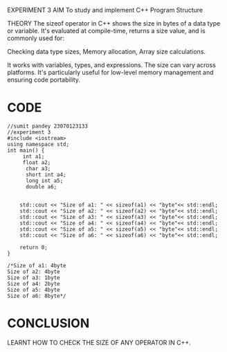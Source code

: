 
 EXPERIMENT 3
 AIM
To study and implement C++ Program Structure 

 THEORY
The sizeof operator in C++ shows the size in bytes of a data type or variable. It's evaluated at compile-time, returns a size value, and is commonly used for:

Checking data type sizes,
Memory allocation,
Array size calculations.

It works with variables, types, and expressions. The size can vary across platforms. It's particularly useful for low-level memory management and ensuring code portability.

# CODE
```
//sumit pandey 23070123133 
//experiment 3
#include <iostream>
using namespace std;
int main() {
     int a1;
     float a2;
      char a3;
      short int a4;
      long int a5;
      double a6;
    

    std::cout << "Size of a1: " << sizeof(a1) << "byte"<< std::endl;
    std::cout << "Size of a2: " << sizeof(a2) << "byte"<< std::endl;
    std::cout << "Size of a3: " << sizeof(a3) << "byte"<< std::endl;
    std::cout << "Size of a4: " << sizeof(a4) << "byte"<< std::endl;
    std::cout << "Size of a5: " << sizeof(a5) << "byte"<< std::endl;
    std::cout << "Size of a6: " << sizeof(a6) << "byte"<< std::endl;
    
    return 0;
}

/*Size of a1: 4byte
Size of a2: 4byte
Size of a3: 1byte
Size of a4: 2byte
Size of a5: 4byte
Size of a6: 8byte*/
```






# CONCLUSION

LEARNT HOW TO CHECK THE SIZE OF ANY OPERATOR IN C++.
